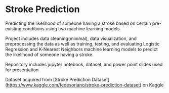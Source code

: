# Stroke Prediction
Predicting the likelihood of someone having a stroke based on certain pre-existing conditions using two machine learning models 

Project includes data cleaning(minimal), data visualization, and preprocessing the data as well as training, testing, and evaluating Logistic Regression and K-Nearest Neighbors machine learning models to predict the likelihood of someone having a stroke. 

Repository includes jupyter notebook, dataset, and power point slides used for presentation

Dataset acquired from [Stroke Prediction Dataset] (https://www.kaggle.com/fedesoriano/stroke-prediction-dataset) on Kaggle
